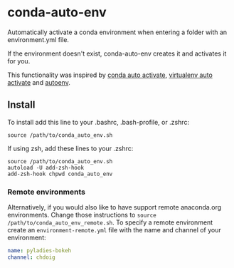 # conda-auto-env

Automatically activate a conda environment when entering a folder with an environment.yml file.

If the environment doesn't exist, conda-auto-env creates it and activates it for you.

This functionality was inspired by [conda auto activate](https://github.com/sotte/conda_auto_activate), [virtualenv auto activate](https://gist.github.com/garyjohnson/394c58e22a2adfa103e2) and [autoenv](https://github.com/kennethreitz/autoenv).

## Install

To install add this line to your .bashrc, .bash-profile, or .zshrc:

    source /path/to/conda_auto_env.sh

If using zsh, add these lines to your .zshrc:

    source /path/to/conda_auto_env.sh
    autoload -U add-zsh-hook
    add-zsh-hook chpwd conda_auto_env


### Remote environments

Alternatively, if you would also like to have support remote anaconda.org environments. Change those instructions to ``source /path/to/conda_auto_env_remote.sh``. To specify a remote environment create an ``environment-remote.yml`` file with the name and channel of your environment:

```yaml
name: pyladies-bokeh
channel: chdoig
```
